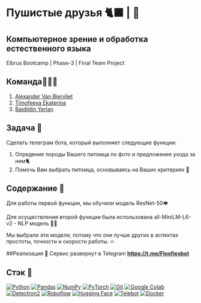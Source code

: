 # Пушистые друзья 🐈‍⬛ | 🐩

## Компьютерное зрение и обработка естественного языка

Elbrus Bootcamp | Phase-3 | Final Team Project

## Команда🧑🏻‍💻

1. [Alexander Van Biervliet](https://github.com/Awlly)
2. [Timofeeva Ekaterina](https://github.com/katyyyyyas)
3. [Baidildin Yerlan ](https://github.com/YerlanBaidildin)

## Задача 📌
Сделать телеграм бота, который выполняет следующие функции:
1. Опредение породы Вашего питомца по фото и предложение ухода за ним🐈
2. Помочь Вам выбрать питомца, основываясь на Ваших критериях 🦮

   
## Содержание 📝
Для работы первой функции, мы обучили модель ResNet-50👁️

Для осуществления второй функции была использована all-MiniLM-L6-v2 - NLP модель 🦻🏻

Мы выбрали эти модели, потому что они лучше других в аспектах простоты, точности и скорости работы. 🔥

##Реализация 🎈
Сервис развернут в Telegram **https://t.me/Floofiesbot**


## Стэк 📖

[![Python](https://img.shields.io/badge/python-3670A0?style=for-the-badge&logo=python&logoColor=ffdd54)](https://python.org) [![Pandas](https://img.shields.io/badge/pandas-%23150458.svg?style=for-the-badge&logo=pandas&logoColor=white)](https://pandas.pydata.org) [![NumPy](https://img.shields.io/badge/numpy-%23013243.svg?style=for-the-badge&logo=numpy&logoColor=white)](https://numpy.org) 
 [![PyTorch](https://img.shields.io/badge/PyTorch-%23EE4C2C.svg?style=for-the-badge&logo=PyTorch&logoColor=white)](#)
 [![Git](https://img.shields.io/badge/Git-%23F05032.svg?style=for-the-badge&logo=Git&logoColor=white)](https://git-scm.com/)
 [![Google Colab](https://img.shields.io/badge/Google_Colab-F9AB00?style=for-the-badge&logo=google-colab&logoColor=white)](https://colab.research.google.com/)
 [![Detectron2](https://img.shields.io/badge/Detectron2-%231A1A1A.svg?style=for-the-badge&logo=Detectron2&logoColor=white)](https://github.com/facebookresearch/detectron2)
 [![Roboflow](https://img.shields.io/badge/Roboflow-%23FF6B6B.svg?style=for-the-badge&logo=Roboflow&logoColor=white)](https://roboflow.com/)
 [![Hugging Face](https://img.shields.io/badge/Hugging%20Face-%23FFD700.svg?style=for-the-badge&logo=Hugging%20Face&logoColor=black)](https://huggingface.co/)
[![Telebot](https://img.shields.io/badge/Telebot-2CA5E0?style=for-the-badge&logo=telegram&logoColor=white)](https://github.com/eternnoir/pyTelegramBotAPI)
[![Docker](https://img.shields.io/badge/docker-%230db7ed.svg?style=for-the-badge&logo=docker&logoColor=white)](https://www.docker.com)


